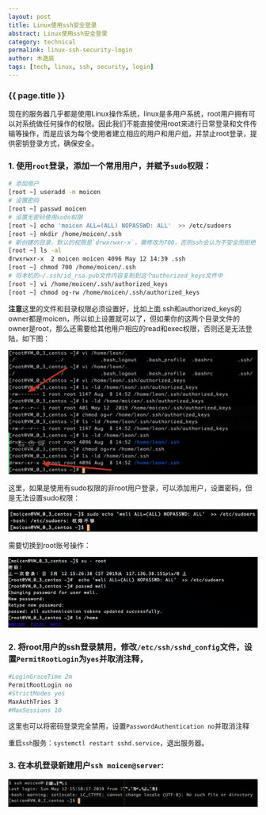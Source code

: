 ```yaml
---
layout: post
title: Linux使用ssh安全登录
abstract: Linux使用ssh安全登录
category: technical
permalink: linux-ssh-security-login
author: 木逸辰
tags: [tech, linux, ssh, security, login]
---
```


### {{ page.title }}

现在的服务器几乎都是使用Linux操作系统，linux是多用户系统，root用户拥有可以对系统做任何操作的权限。因此我们不能直接使用root来进行日常登录和文件传输等操作，而是应该为每个使用者建立相应的用户和用户组，并禁止root登录，提供密钥登录方式，确保安全。

### 1. 使用`root`登录，添加一个常用用户，并赋予`sudo`权限：

```bash
# 添加用户
[root ~] useradd -m moicen
# 设置密码
[root ~] passwd moicen
# 设置无密码使用sudo权限
[root ~] echo 'moicen ALL=(ALL) NOPASSWD: ALL'  >> /etc/sudoers
[root ~] mkdir /home/moicen/.ssh
# 新创建的目录，默认的权限是`drwxrwxr-x`，需修改为700，否则ssh会认为不安全而拒绝
[root ~] ls -al
drwxrwxr-x  2 moicen moicen 4096 May 12 14:39 .ssh
[root ~] chmod 700 /home/moicen/.ssh
# 将本机的~/.ssh/id_rsa.pub文件内容复制到这个authorized_keys文件中
[root ~] vi /home/moicen/.ssh/authorized_keys
[root ~] chmod og-rw /home/moicen/.ssh/authorized_keys
```


**注意**这里的文件和目录权限必须设置好，比如上面.ssh和authorized_keys的owner都是moicen，所以如上设置就可以了，但如果你的这两个目录文件的owner是root，那么还需要给其他用户相应的read和exec权限，否则还是无法登陆，如下图：

![ssh file privilege](/assets/images/2019-05-12-ssh-file-privilege.png)


这里，如果是使用有sudo权限的非root用户登录，可以添加用户，设置密码，但是无法设置sudo权限：

![set sudo without root](/assets/images/2019-05-12-set-sudo-without-root.jpg)

需要切换到root账号操作：

![su root](/assets/images/2019-05-12-su-root.jpg)


### 2. 将root用户的ssh登录禁用，修改`/etc/ssh/sshd_config`文件，设置`PermitRootLogin`为`yes`并取消注释，

```bash
#LoginGraceTime 2m
PermitRootLogin no
#StrictModes yes
MaxAuthTries 3
#MaxSessions 10
```

这里也可以将密码登录完全禁用，设置`PasswordAuthentication no`并取消注释

重启`ssh`服务：`systemctl restart sshd.service`，退出服务器。


### 3. 在本机登录新建用户`ssh moicen@server`:

![ssh login without password](/assets/images/2019-05-12-moicen-ssh-login.jpg)




